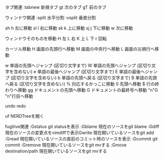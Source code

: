 タブ関連
:tabnew  新規タブ
gt       次のタブ
gT       前のタブ

ウィンドウ関連
:split  水平分割
:vsplit  垂直分割

sh <C-w>h  左に移動
sl <C-w>l  右に移動
sk <C-w>k  上に移動
sj <C-w>j  下に移動
<C-w>w  次に移動

ウィンドウそのものを移動
<C-w>H  左
<C-w>L  右
<C-w>K  上
<C-w>L  下
<C-w>r  回転

カーソル移動
H     画面の先頭行へ移動
M     画面の中央行へ移動
L     画面の災禍行へ移動

w     単語の先頭へジャンプ (区切り文字まで)
W     単語の先頭へジャンプ (区切り文字を含めない)
e     単語の最後へジャンプ (区切り文字まで)
E     単語の最後へジャンプ (区切り文字を含めない)
b     単語の先頭へ戻る (区切り文字まで)
B     単語の先頭へ戻る (区切り文字を含めない)
%     対応するかっこに移動
0     先頭へ移動
$     行の終わりへ移動
gg    ドキュメントの先頭へ移動
G     ドキュメントの最終号へ移動
"n"G  "n"行目へ移動

<C-z> undo
<C-r> redo

uf  NERDTreeを開く

fugitive関連
:Gstatus  git statusを表示
:Gblame   現在のソースをgit blame
:Gdiff    現在のソースの変更点をvimdiffで表示Gwrite   現在開いているソースをgit add
:Gread    現在開いているソースの直前のコミット時のソースを表示
:Gcommit  git commit
:Gremove  現在開いているソースをgit mvする
:Gmove destination/path   現在開いているソースをgit mvする

